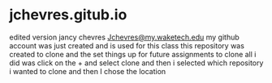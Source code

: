 # jchevres.gitub.io
edited version
jancy chevres Jchevres@my.waketech.edu
my github account was just created and is used for this class
this repository was created to clone and the set things up for future assignments
to clone all i did was click on the + and select clone and then i selected which repository i wanted to clone and then I chose the location
